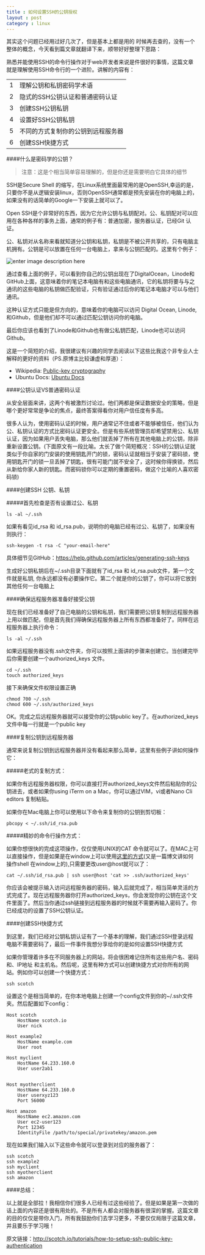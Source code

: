 ```yaml
---
title : 如何设置SSH的公钥授权
layout : post
category : linux
---   
```

其实这个问题已经用过好几次了，但是基本上都是用的 时候再去查的，没有一个整体的概念，今天看到篇文章就翻译下来，顺带好好整理下思路：

熟悉并能使用SSH的命令行操作对于web开发者来说是件很好的事情，这篇文章就是理解使用SSH命令行的一个进阶。讲解的内容有：

<table class='table table-bordered table-hover'>
    <tr><td>1</td><td>理解公钥和私钥密码学术语</td></tr>
    <tr><td>2</td><td>隐式的SSH公钥认证和普通密码认证</td></tr>
    <tr><td>3</td><td>创建SSH公钥私钥</td></tr>
    <tr><td>4</td><td>设置好SSH公钥私钥</td></tr>
    <tr><td>5</td><td>不同的方式复制你的公钥到远程服务器</td></tr>
    <tr><td>6</td><td>创建SSH快捷方式</td></tr>
</table>

####什么是密码学的公钥？

>注意：这是个相当简单容易理解的，但是你还是需要明白它具体的细节  

SSH是Secure Shell 的缩写，在Linux系统里面最常用的是OpenSSH,幸运的是，只要你不是从逻辑安装linux，否则OpenSSH通常都是预先安装在你的电脑上的，如果没有的话简单的Google一下安装上就可以了。

Open SSH是个非常好的东西，因为它允许公钥与私钥配对。公、私钥配对可以应用在各种各样的事务上面，通常的例子有：普通加密，服务器认证，已经Git 认证。

公、私钥对从名称来看就知道分公钥和私钥，私钥是不被公开共享的，只有电脑主机拥有。公钥是可以放置在任何一台电脑上，拿来与公钥匹配的。这里有个例子：

![enter image description here][1]


通过查看上面的例子，可以看到你自己的公钥出现在了DigitalOcean，Linode和GitHub上面，这意味着你的笔记本电脑有和这些电脑通讯，它的私钥将要与与之通讯的这些电脑的私钥做匹配验证，只有验证通过后你的笔记本电脑才可以与他们通讯。

这种认证方式只能是但方向的，意味着你的电脑可以访问 Digital Ocean, Linode, 和Github，但是他们却不可以通过匹配公钥访问你的电脑。

最后你应该也看到了Linode和Github也有做公私钥匹配，Linode也可以访问Github。

这是一个简短的介绍，我很建议有兴趣的同学去阅读以下这些比我这个非专业人士解释的更好的资料（PS.原博主比较谦虚和厚道）：

 - Wikipedia: <a href="http://en.wikipedia.org/wiki/Public-key_cryptography">Public-key cryptography</a> 
 - Ubuntu  Docs: <a href="https://help.ubuntu.com/community/SSH/OpenSSH/Keys">Ubuntu  Docs</a>

####公钥认证VS普通密码认证

从安全层面来讲，这两个有被激烈讨论过。他们两都是保证数据安全的策略，但是哪个更好常常是争论的焦点，最终答案得看你对用户信任度有多高。

很多人认为，使用密码认证的时候，用户通常记不住或者不能够被信任，他们认为公、私钥认证的方式比密码认证更安全。但是有些系统管理员却希望禁用公、私钥认证，因为如果用户丢失电脑，那么他们就丢掉了所有在其他电脑上的公钥，除非重新设置公钥。(下面原文有一段比喻。太长了做个简短概况：SSH的公钥认证就类似于你自家的门安装的使用钥匙开门的锁，密码认证就相当于安装了密码锁，使用钥匙开门的锁一旦丢掉了钥匙，很有可能门就不安全了，这时候你得换锁，然后从新给你家人新的钥匙。而密码锁你可以定期的重置密码，做这个比喻的人喜欢密码锁)

####创建SSH 公钥、私钥

#####首先检查是否有设置过公、私钥

    ls -al ~/.ssh

如果有看见id_rsa 和 id_rsa.pub，说明你的电脑已经有过公、私钥了，如果没有则执行：


    ssh-keygen -t rsa -C "your-email-here"
    
具体细节见GitHub：https://help.github.com/articles/generating-ssh-keys

生成好公钥私钥后在~/.ssh目录下面就有了id_rsa 和 id_rsa.pub文件，第一个文件就是私钥,
你永远都没有必要操作它。第二个就是你的公钥了，你可以将它放到其他任何一台电脑上

####确保远程服务器准备好接受公钥

现在我们已经准备好了自己电脑的公钥和私钥，我们需要把公钥复制到远程服务器上用以做匹配，但是首先我们得确保远程服务器上所有东西都准备好了。同样在远程服务器上执行命令：  
    
    ls -al ~/.ssh
    
如果远程服务器没有.ssh文件夹，你可以按照上面讲的步骤来创建它。当创建完毕后你需要创建一个authorized_keys 文件。

    cd ~/.ssh
    touch authorized_keys

接下来确保文件权限设置正确  

    chmod 700 ~/.ssh
    chmod 600 ~/.ssh/authorized_keys
    
OK。完成之后远程服务器就可以接受你的公钥public key了。在authorized_keys文件中每一行就是一个public key

####复制公钥到远程服务器

通常来说复制公钥到远程服务器并没有看起来那么简单，这里有些例子讲如何操作它：

#####老式的复制方式：

如果你有远程服务器权限，你可以直接打开authorized_keys文件然后粘贴你的公钥进去，或者如果你using iTerm on a Mac，你可以通过VIM，vi或者Nano Cli editors 复制粘贴。

如果你在Mac电脑上你可以使用以下命令来复制你的公钥到剪切板：

    pbcopy < ~/.ssh/id_rsa.pub

#####精妙的命令行操作方式：

如果你想很快的完成这项操作，仅仅使用UNIX的CAT 命令就可以了。在MAC上可以直接操作，但是如果是在window上可以使用<a href="http://scotch.io/bar-talk/get-a-functional-and-sleek-console-in-windows">这里的方式</a>(又是一篇博文讲如何操作shell 在window上的),只需要更改user@host就可以了：

    cat ~/.ssh/id_rsa.pub | ssh user@host 'cat >> .ssh/authorized_keys'

你应该会被提示输入访问远程服务器的密码，输入后就完成了，相当简单灵活的方式完成了。现在远程服务器你打开authorized_keys，你会发现你的公钥在这个文件里面了。然后当你通过ssh链接到远程服务器的时候就不需要再输入密码了。你已经成功的设置了SSH公钥认证。

####创建SSH快捷方式

到这里，我们已经对公钥私钥认证有了一个基本的理解，我们通过SSH登录远程电脑不需要密码了，最后一件事件我想分享给你的是如何设置SSH快捷方式

如果你管理着许多在不同服务器上的网站，将会很困难记住所有这些用户名、密码和、IP地址 和主机名。然后呢，这里有种方式可以创建快捷方式对你所有的网站。例如你可以创建一个快捷方式：

    ssh scotch

设置这个是相当简单的，在你本地电脑上创建一个config文件到你的~/.ssh文件夹。然后配置如下config：

    Host scotch
    	HostName scotch.io
    	User nick
    
    Host example2
    	HostName example.com
    	User root
    
    Host myclient
    	HostName 64.233.160.0
    	User user2ab1
    	
    
    Host myotherclient
    	HostName 64.233.160.0
    	User userxyz123
    	Port 56000
    
    Host amazon
    	HostName ec2.amazon.com
    	User ec2-user123
    	Port 12345
    	IdentityFile /path/to/special/privatekey/amazon.pem

 现在如果我们输入以下这些命令就可以登录到对应的服务器了：
 
    ssh scotch
    ssh example2
    ssh myclient
    ssh myotherclient
    ssh amazon
    
####总结：

以上就是全部拉！我相信你们很多人已经有过这些经验了。但是如果是第一次做的话上面的内容还是很有用处的。不是所有人都会对服务器有很深的掌握。这篇文章的目的仅仅是带你入门，所有我鼓励你们去学习更多，不要仅仅局限于这篇文章，并且要乐于学习哦！


原文链接：http://scotch.io/tutorials/how-to-setup-ssh-public-key-authentication

    


    





  [1]: http://akulubala.github.io/public/images/2014/ssh_public_key_authentication.jpg